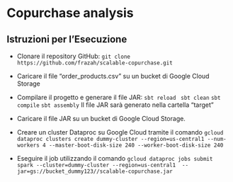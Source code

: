 # Copurchase analysis

## Istruzioni per l’Esecuzione
- Clonare il repository GitHub:
`git clone https://github.com/frazah/scalable-copurchase.git`


- Caricare il file “order_products.csv” su un bucket di Google Cloud Storage


- Compilare il progetto e generare il file JAR:
`sbt reload ` 
`sbt clean`
`sbt compile`
`sbt assembly` Il file JAR sarà generato nella cartella “target”


- Caricare il file JAR su un bucket di Google Cloud Storage.


- Creare un cluster Dataproc su Google Cloud tramite il comando
`gcloud dataproc clusters create dummy-cluster --region=us-central1 --num-workers 4 --master-boot-disk-size 240 --worker-boot-disk-size 240`


- Eseguire il job utilizzando il comando
`gcloud dataproc jobs submit spark --cluster=dummy-cluster --region=us-central1  --jar=gs://bucket_dummy123//scalable-copurchase.jar`
